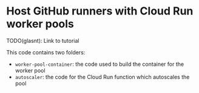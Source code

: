 # Host GitHub runners with Cloud Run worker pools


TODO(glasnt): Link to tutorial

This code contains two folders:

 * `worker-pool-container`: the code used to build the container for the worker pool
 * `autoscaler`: the code for the Cloud Run function which autoscales the pool
